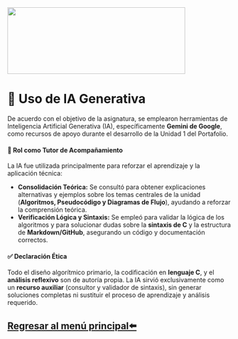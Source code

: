 <img src="https://www.integritas.mx/web/image/35542-a1bda254/robots-con-inteligencia-artificial.png" width="400" height="150">

# 🤖 Uso de IA Generativa

De acuerdo con el objetivo de la asignatura, se emplearon herramientas de Inteligencia Artificial Generativa (IA), específicamente **Gemini de Google**, como recursos de apoyo durante el desarrollo de la Unidad 1 del Portafolio.

#### 🧠 Rol como Tutor de Acompañamiento

La IA fue utilizada principalmente para reforzar el aprendizaje y la aplicación técnica:

* **Consolidación Teórica:** Se consultó para obtener explicaciones alternativas y ejemplos sobre los temas centrales de la unidad (**Algoritmos, Pseudocódigo y Diagramas de Flujo**), ayudando a reforzar la comprensión teórica.
* **Verificación Lógica y Sintaxis:** Se empleó para validar la lógica de los algoritmos y para solucionar dudas sobre la **sintaxis de C** y la estructura de **Markdown/GitHub**, asegurando un código y documentación correctos.

#### ✅ Declaración Ética

Todo el diseño algorítmico primario, la codificación en **lenguaje C**, y el **análisis reflexivo** son de autoría propia. La IA sirvió exclusivamente como un **recurso auxiliar** (consultor y validador de sintaxis), sin generar soluciones completas ni sustituir el proceso de aprendizaje y análisis requerido.

## [Regresar al menú principal⬅️](index.md)
